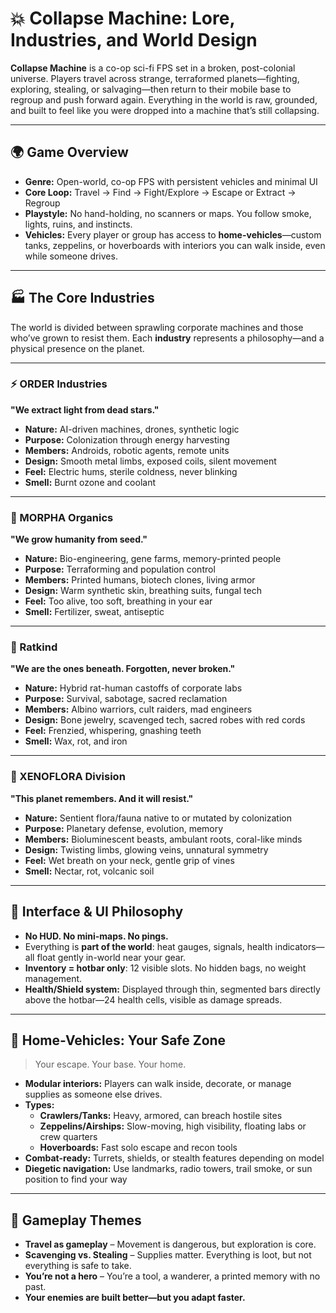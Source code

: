 # 💥 Collapse Machine: Lore, Industries, and World Design

**Collapse Machine** is a co-op sci-fi FPS set in a broken, post-colonial universe. Players travel across strange, terraformed planets—fighting, exploring, stealing, or salvaging—then return to their mobile base to regroup and push forward again. Everything in the world is raw, grounded, and built to feel like you were dropped into a machine that’s still collapsing.

---

## 🌍 Game Overview

- **Genre:** Open-world, co-op FPS with persistent vehicles and minimal UI  
- **Core Loop:** Travel → Find → Fight/Explore → Escape or Extract → Regroup  
- **Playstyle:** No hand-holding, no scanners or maps. You follow smoke, lights, ruins, and instincts.  
- **Vehicles:** Every player or group has access to **home-vehicles**—custom tanks, zeppelins, or hoverboards with interiors you can walk inside, even while someone drives.  

---

## 🏭 The Core Industries

The world is divided between sprawling corporate machines and those who’ve grown to resist them. Each **industry** represents a philosophy—and a physical presence on the planet.

---

### ⚡ ORDER Industries  
**"We extract light from dead stars."**  

- **Nature:** AI-driven machines, drones, synthetic logic  
- **Purpose:** Colonization through energy harvesting  
- **Members:** Androids, robotic agents, remote units  
- **Design:** Smooth metal limbs, exposed coils, silent movement  
- **Feel:** Electric hums, sterile coldness, never blinking  
- **Smell:** Burnt ozone and coolant  

---

### 🌱 MORPHA Organics  
**"We grow humanity from seed."**  

- **Nature:** Bio-engineering, gene farms, memory-printed people  
- **Purpose:** Terraforming and population control  
- **Members:** Printed humans, biotech clones, living armor  
- **Design:** Warm synthetic skin, breathing suits, fungal tech  
- **Feel:** Too alive, too soft, breathing in your ear  
- **Smell:** Fertilizer, sweat, antiseptic  

---

### 🐀 Ratkind  
**"We are the ones beneath. Forgotten, never broken."**

- **Nature:** Hybrid rat-human castoffs of corporate labs  
- **Purpose:** Survival, sabotage, sacred reclamation  
- **Members:** Albino warriors, cult raiders, mad engineers  
- **Design:** Bone jewelry, scavenged tech, sacred robes with red cords  
- **Feel:** Frenzied, whispering, gnashing teeth  
- **Smell:** Wax, rot, and iron  

---

### 🌿 XENOFLORA Division  
**"This planet remembers. And it will resist."**

- **Nature:** Sentient flora/fauna native to or mutated by colonization  
- **Purpose:** Planetary defense, evolution, memory  
- **Members:** Bioluminescent beasts, ambulant roots, coral-like minds  
- **Design:** Twisting limbs, glowing veins, unnatural symmetry  
- **Feel:** Wet breath on your neck, gentle grip of vines  
- **Smell:** Nectar, rot, volcanic soil  

---

## 🔧 Interface & UI Philosophy

- **No HUD. No mini-maps. No pings.**  
- Everything is **part of the world**: heat gauges, signals, health indicators—all float gently in-world near your gear.
- **Inventory = hotbar only**: 12 visible slots. No hidden bags, no weight management.
- **Health/Shield system:** Displayed through thin, segmented bars directly above the hotbar—24 health cells, visible as damage spreads.

---

## 🚙 Home-Vehicles: Your Safe Zone

> Your escape. Your base. Your home.

- **Modular interiors:** Players can walk inside, decorate, or manage supplies as someone else drives.
- **Types:**  
  - **Crawlers/Tanks:** Heavy, armored, can breach hostile sites  
  - **Zeppelins/Airships:** Slow-moving, high visibility, floating labs or crew quarters  
  - **Hoverboards:** Fast solo escape and recon tools  
- **Combat-ready:** Turrets, shields, or stealth features depending on model  
- **Diegetic navigation:** Use landmarks, radio towers, trail smoke, or sun position to find your way  

---

## 🎯 Gameplay Themes

- **Travel as gameplay** – Movement is dangerous, but exploration is core.  
- **Scavenging vs. Stealing** – Supplies matter. Everything is loot, but not everything is safe to take.  
- **You’re not a hero** – You’re a tool, a wanderer, a printed memory with no past.  
- **Your enemies are built better—but you adapt faster.**  
